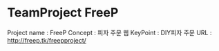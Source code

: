 # TeamProject FreeP
Project name : FreeP
Concept : 피자 주문 웹
KeyPoint : DIY피자 주문
URL : http://freep.tk/freepproject/
